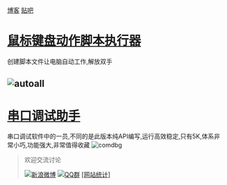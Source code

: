 [博客](http://www.cinzy.com)   [贴吧](https://tieba.baidu.com/cinzy)

# [鼠标键盘动作脚本执行器](https://www.cinzy.com/post/shu-biao-jian-pan-dong-zuo-jiao-ben-zhi-xing-qi-AutoAll-0.361.html)

创建脚本文件让电脑自动工作,解放双手

![autoall](https://www.cinzy.com/picx-images-hosting/autoall.lxv9yrjz.webp)
---
# [串口调试助手](https://www.cinzy.com/post/bian-xi-chuan-kou-diao-shi-zhu-shou-COMDBG-0.3RC.html)

串口调试软件中的一员,不同的是此版本纯API编写,运行高效稳定,只有5K,体系非常小巧,功能强大,非常值得收藏
![comdbg](https://cinzy.github.io/picx-images-hosting/comdbg.2dokfi2dgq.webp)


> 欢迎交流讨论
>
> [![新浪微博](https://cinzy.github.io/picx-images-hosting/sina_weibo22x22.1lbowbwzxn.webp)](https://weibo.com/u/1719478201) [![QQ群](https://pub.idqqimg.com/wpa/images/group.png)](https://qm.qq.com/cgi-bin/qm/qr?k=NOdmlPd_BSVTG4FPbq9z1BisjR7lcBg-&jump_from=webapi&authKey=2DsccVNFlTlJ8M58VpasTuCRqOqCLLDai1r2LJwNj4+0S8/C8zAl+11wpd0eYLxR)  [\[网站统计](https://clicky.com/?site_id=101457243)[\]](https://clicky.com/?site_id=101457243&sitekey=88445d38b6fc6aeb) 
